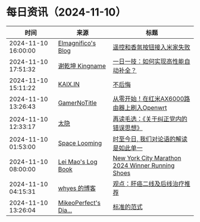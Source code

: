 ﻿# 每日资讯（2024-11-10）

|时间|来源|标题|
|---|---|---|
|2024-11-10 16:00:00|[Elmagnifico's Blog](http://elmagnifico.tech/feed.xml)|[遥控和香氛按钮接入米家失败](https://elmagnifico.tech/2024/11/11/Reverse-Capacitor-button/)|
|2024-11-10 17:51:32|[谢乾坤 Kingname](http://www.kingname.info/atom.xml)|[一日一技：如何实现高性能自动补全？](https://www.kingname.info/2024/11/10/type-checking/)|
|2024-11-10 15:11:22|[KAIX.IN](https://kaix.in/feed/)|[不后悔](https://kaix.in/2024/1110-no-regrets/)|
|2024-11-10 13:26:43|[GamerNoTitle](https://bili33.top/atom.xml)|[从零开始！在红米AX6000路由器上刷入Openwrt](https://bili33.top/posts/Flashing-Openwrt-on-Redmi-AX6000/)|
|2024-11-10 12:33:17|[太隐](https://wangyurui.com/feed.xml)|[再读毛选：《关于纠正党内的错误思想》](https://wangyurui.com/posts/zai-du-mao-xuan-guan-yu-jiu-zheng-dang-nei-de-cu-f44ec7a2)|
|2024-11-10 01:53:00|[Space Looming](http://yibie.github.io/index.xml)|[时至今日, 我们对论语的解读是如此单一](https://www.gtdstudy.com/posts/our-interpretation-of-the-analects-remains-so-one-dimensional/)|
|2024-11-10 08:00:00|[Lei Mao's Log Book](https://leimao.github.io/atom.xml)|[New York City Marathon 2024 Winner Running Shoes](https://leimao.github.io/blog/New-York-City-Marathon-2024-Winner-Running-Shoes/)|
|2024-11-10 04:15:31|[whyes 的博客](https://whyes.org/feed.xml)|[观点：肝癌二线及后线治疗推荐](http://whyes.org/2024/hcc-2l-tx)|
|2024-11-10 13:26:04|[MikeoPerfect's Dia...](http://blog.mikeoperfect.com/atom.xml)|[标准的范式](https://blog.mikeoperfect.com/posts/53317/)|
